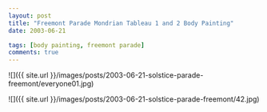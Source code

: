 ```yaml
---
layout: post
title: "Freemont Parade Mondrian Tableau 1 and 2 Body Painting"
date: 2003-06-21

tags: [body painting, freemont parade]
comments: true
---
```

![]({{ site.url }}/images/posts/2003-06-21-solstice-parade-freemont/everyone01.jpg)

![]({{ site.url }}/images/posts/2003-06-21-solstice-parade-freemont/42.jpg)
